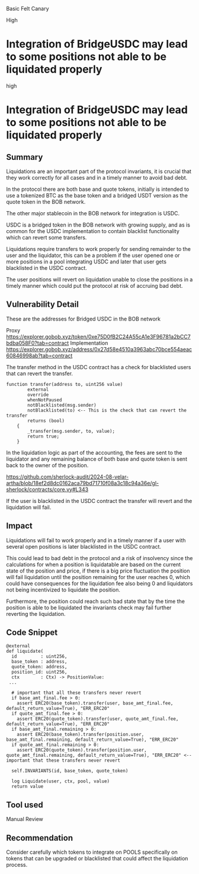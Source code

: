 Basic Felt Canary

High

# Integration of BridgeUSDC may lead to some positions not able to be liquidated properly

high

# Integration of BridgeUSDC may lead to some positions not able to be liquidated properly

## Summary

Liquidations are an important part of the protocol invariants, it is crucial that they work correctly for all cases and in a timely manner to avoid bad debt.

In the protocol there are both base and quote tokens, initially is intended to use a tokenized
BTC as the base token and a bridged USDT version as the quote token in the BOB network.

The other major stablecoin in the BOB network for integration is USDC.

USDC is a bridged token in the BOB network with growing supply, and as is common for the USDC implementation to contain blacklist functionality which can revert some transfers.

Liquidations require transfers to work properly for sending remainder to the user and the liquidator, this can be a problem if the user opened one or more positions in a pool integrating USDC and later that user gets blacklisted in the USDC contract.

The user positions will revert on liquidation unable to close the positions in a timely manner which could put the protocol at risk of accruing bad debt.

## Vulnerability Detail

These are the addresses for Bridged USDC in the BOB network

Proxy
https://explorer.gobob.xyz/token/0xe75D0fB2C24A55cA1e3F96781a2bCC7bdba058F0?tab=contract
Implementation
https://explorer.gobob.xyz/address/0x27d58e4510a3963abc70bce554aeac60846998ab?tab=contract

The transfer method in the USDC contract has a check for blacklisted users that can revert the transfer.

```solidity
function transfer(address to, uint256 value)
        external
        override
        whenNotPaused
        notBlacklisted(msg.sender)
        notBlacklisted(to) <-- This is the check that can revert the transfer
        returns (bool)
    {
        _transfer(msg.sender, to, value);
        return true;
    }
```

In the liquidation logic as part of the accounting, the fees are sent to the liquidator and any remaining balance of both base and quote token is sent back to the owner of the position.

https://github.com/sherlock-audit/2024-08-velar-artha/blob/18ef2d8dc0162aca79bd71710f08a3c18c94a36e/gl-sherlock/contracts/core.vy#L343

If the user is blacklisted in the USDC contract the transfer will revert and the liquidation will fail.

## Impact

Liquidations will fail to work properly and in a timely manner if a user with several open positions is later blacklisted in the USDC contract.

This could lead to bad debt in the protocol and a risk of insolvency since the calculations for when a position is liquidatable are based on the current state of the position and price, if there is a big price fluctuation the position will fail liquidation until the position remaining for the user reaches 0, which could have consequences for the liquidation fee also being 0 and liquidators not being incentivized to liquidate the position.

Furthermore, the position could reach such bad state that by the time the position is able to be liquidated the invariants check may fail further reverting the liquidation.

## Code Snippet

```vyper
@external
def liquidate(
  id         : uint256,
  base_token : address,
  quote_token: address,
  position_id: uint256,
  ctx        : Ctx) -> PositionValue:
 ...

  # important that all these transfers never revert
  if base_amt_final.fee > 0:
    assert ERC20(base_token).transfer(user, base_amt_final.fee, default_return_value=True), "ERR_ERC20"
  if quote_amt_final.fee > 0:
    assert ERC20(quote_token).transfer(user, quote_amt_final.fee, default_return_value=True), "ERR_ERC20"
  if base_amt_final.remaining > 0:
    assert ERC20(base_token).transfer(position.user, base_amt_final.remaining, default_return_value=True), "ERR_ERC20"
  if quote_amt_final.remaining > 0:
    assert ERC20(quote_token).transfer(position.user, quote_amt_final.remaining, default_return_value=True), "ERR_ERC20" <-- important that these transfers never revert

  self.INVARIANTS(id, base_token, quote_token)

  log Liquidate(user, ctx, pool, value)
  return value
```

## Tool used

Manual Review

## Recommendation

Consider carefully which tokens to integrate on POOLS specifically on tokens that can be upgraded or blacklisted that could affect the liquidation process.